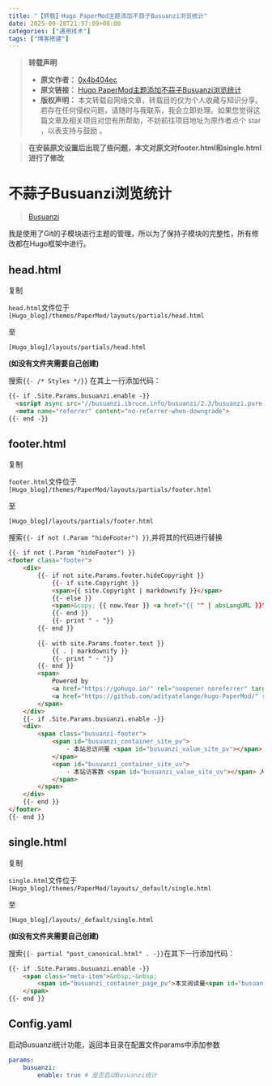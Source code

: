 ```yaml
---
title: "【转载】Hugo PaperMod主题添加不蒜子Busuanzi浏览统计"
date: 2025-09-28T21:57:09+08:00
categories: ["通用技术"]
tags: ["博客搭建"]
---
```


> **转载声明**
>
> - **原文作者：** [0x4b404ec](https://github.com/0x4b404ec)
> - **原文链接：** [Hugo PaperMod主题添加不蒜子Busuanzi浏览统计](https://0x4b404ec.github.io/posts/hugo-papermod%E4%B8%BB%E9%A2%98%E6%B7%BB%E5%8A%A0%E4%B8%8D%E8%92%9C%E5%AD%90busuanzi%E6%B5%8F%E8%A7%88%E7%BB%9F%E8%AE%A1/)
> - **版权声明：** 本文转载自网络文章，转载目的仅为个人收藏与知识分享。若存在任何侵权问题，请随时与我联系，我会立即处理。如果您觉得这篇文章及相关项目对您有所帮助，不妨前往项目地址为原作者点个 star ，以表支持与鼓励 。

> **在安装原文设置后出现了些问题，本文对原文对footer.html和single.html进行了修改**

# 不蒜子Busuanzi浏览统计

> [Busuanzi](https://busuanzi.ibruce.info/)

我是使用了Git的子模块进行主题的管理，所以为了保持子模块的完整性，所有修改都在Hugo框架中进行。

## head.html

复制

`head.html`文件位于`[Hugo_blog]/themes/PaperMod/layouts/partials/head.html` 

至

`[Hugo_blog]/layouts/partials/head.html`

**(如没有文件夹需要自己创建)**

搜索`{{- /* Styles */}}` 在其上一行添加代码：

```html
{{- if .Site.Params.busuanzi.enable -}}
  <script async src="//busuanzi.ibruce.info/busuanzi/2.3/busuanzi.pure.mini.js"></script>
  <meta name="referrer" content="no-referrer-when-downgrade">
{{- end -}}
```



## footer.html

复制

`footer.html`文件位于`[Hugo_blog]/themes/PaperMod/layouts/partials/footer.html` 

至

`[Hugo_blog]/layouts/partials/footer.html`

搜索`{{- if not (.Param "hideFooter") }}`,并将其的代码进行替换

```html
{{- if not (.Param "hideFooter") }}
<footer class="footer">
    <div>
        {{- if not site.Params.footer.hideCopyright }}
            {{- if site.Copyright }}
            <span>{{ site.Copyright | markdownify }}</span>
            {{- else }}
            <span>&copy; {{ now.Year }} <a href="{{ "" | absLangURL }}">{{ site.Title }}</a></span>
            {{- end }}
            {{- print " · "}}
        {{- end }}
        
        {{- with site.Params.footer.text }}
            {{ . | markdownify }}
            {{- print " · "}}
        {{- end }}
        <span>
            Powered by
            <a href="https://gohugo.io/" rel="noopener noreferrer" target="_blank">Hugo</a> &
            <a href="https://github.com/adityatelange/hugo-PaperMod/" rel="noopener" target="_blank">PaperMod</a>
        </span>
    </div>
    {{- if .Site.Params.busuanzi.enable -}}
    <div>
        <span class="busuanzi-footer">
            <span id="busuanzi_container_site_pv">
                · 本站总访问量 <span id="busuanzi_value_site_pv"></span> 次
            </span>
            <span id="busuanzi_container_site_uv">
                · 本站访客数 <span id="busuanzi_value_site_uv"></span> 人次
            </span>
        </span>
    </div>
    {{- end }}
</footer>
{{- end }}
```



## single.html

复制

`single.html`文件位于`[Hugo_blog]/themes/PaperMod/layouts/_default/single.html` 

至

`[Hugo_blog]/layouts/_default/single.html`

**(如没有文件夹需要自己创建)**

搜索`{{- partial "post_canonical.html" . -}}`在其下一行添加代码：

```html
{{- if .Site.Params.busuanzi.enable -}}
    <span class="meta-item">&nbsp;·&nbsp;
        <span id="busuanzi_container_page_pv">本文阅读量<span id="busuanzi_value_page_pv"></span>次</span>
    </span>
{{- end }}
```



## Config.yaml

启动Busuanzi统计功能，返回本目录在配置文件params中添加参数

```yaml
params:  
    busuanzi:
        enable: true # 是否启动Busuanzi统计
```